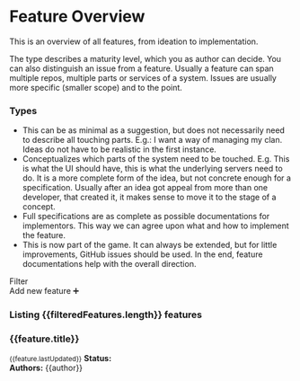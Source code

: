 # Feature Overview

This is an overview of all features, from ideation to implementation.

The type describes a maturity level, which you as author can decide.
You can also distinguish an issue from a feature. Usually a feature can span multiple repos, multiple parts or services of a system. Issues are usually more specific (smaller scope) and to the point.

### Types
* <StatusBubble type="idea" inverted /> This can be as minimal as a suggestion, but does not necessarily need to describe all touching parts. E.g.: I want a way of managing my clan. Ideas do not have to be realistic in the first instance.
* <StatusBubble type="concept" inverted /> Conceptualizes which parts of the system need to be touched. E.g. This is what the UI should have, this is what the underlying servers need to do. It is a more complete form of the idea, but not concrete enough for a specification. Usually after an idea got appeal from more than one developer, that created it, it makes sense to move it to the stage of a concept.
* <StatusBubble type="specification" inverted /> Full specifications are as complete as possible documentations for implementors. This way we can agree upon what and how to implement the feature.
* <StatusBubble type="implemented" inverted /> This is now part of the game. It can always be extended, but for little improvements, GitHub issues should be used. In the end, feature documentations help with the overall direction.

<div class="break-out-page-width">
    <div class="flex justify-between items-start w-full p-4">
        <div>
            <div class="flex">
                <span class="label">
                    Filter
                </span>
                <div class="ml-2 flex-inline">
                    <StatusBubble 
                        v-for="filter in availableFilters" class="mr-2 cursor-pointer"
                        @click.native="toggleFilter(filter)"
                        :key="filter"
                        :type="filter" :inverted="isFilterActive(filter)"
                    />
                </div>
            </div>
            <!-- <div class="my-2">
                Sort:
                <button class="p-2 border border-blue rounded">Name</button>
                <button class="p-2 border border-blue rounded">Status</button>
                <button class="p-2 border border-blue rounded">Updated</button>
            </div> -->
        </div>
        <router-link to="Template-Feature.html" class="button my-4">Add new feature ➕</router-link>
    </div>
    <h3 class="m-2">
        Listing {{filteredFeatures.length}} features
    </h3>
    <transition-group name="list" tag="div" class="flex flex-wrap w-full">
        <article v-for="(feature, index) in filteredFeatures" :key="index" class="w-1/3 p-2 list-item">
            <div class="bg-purple-lightest-faded border border-purple rounded p-4 h-full">
                <h3 class="mb-4">
                    <router-link :to="feature.path">
                        {{feature.title}}
                    </router-link>
                </h3>
                <small>{{feature.lastUpdated}}</small>
                <b class="mr-2">Status:</b> <StatusBubble :type="feature.frontmatter.status" />
                <div v-if="getAuthors(feature).length">
                    <b class="mr-2">Authors:</b>
                    <span v-for="author in getAuthors(feature)" class="author">
                        <a :href="`https://github.com/${author}/`">{{author}}</a>
                    </span>
                </div>
            </div>
        </article>
    </transition-group>
</div>

<script>
import { STATUS_TYPE_COLORS, STATUS_TYPES } from '../../.vuepress/theme/constants'


export default {
    data: () => ({
        filters: Object.assign([], STATUS_TYPES),
        sort: 'Name',
        sortDirection: 'ASC',
        availableFilters: Object.assign([], STATUS_TYPES),
        availableSorters: ['Name', 'Status', 'Updated']
    }),
    computed: {
        features() {
            return this.$site.pages
                .filter(page => page.frontmatter && page.frontmatter.layout == 'feature')
                .filter(page => page.frontmatter && page.frontmatter.status != 'template')
        },
        filteredFeatures() {
            return this.features
                .filter(feature => this.filters.includes(feature.frontmatter.status))
        },
    },
    methods: {
        getAuthors(feature) {
            return (feature.frontmatter.authors || '')
                .split(', ')
                // filter all non-string or empty strings ('' gets removed)
                .filter(String)
        },
        isFilterActive(status) {
            return !this.filters.includes(status)
        },
        toggleFilter(filter) {
            if (this.filters.includes(filter)) return this.filters.splice(this.filters.indexOf(filter), 1)
            this.filters.push(filter)
        }
    }
}
</script>

<style lang="stylus">
    .author + .author::before
        content ','
        margin-right .25em

    .list-enter-active, .list-leave-active
        transition all 1s
    .list-enter, .list-leave-to
        opacity 0
        transform translateY(30px)


.list
    position relative
    &-item
        position relative

    &-move 
        transition all 600ms ease-in-out 50ms
    &-enter-active
        transition all 300ms ease-out

    &-leave-active
        transition all 200ms ease-in
        position absolute
        z-index 0

    &-enter,
    &-leave-to
        opacity 0
    &-enter
        transform scale(0.9)
</style>
